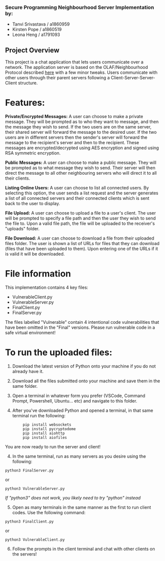 ### Secure Programming Neighbourhood Server Implementation by:
- Tanvi Srivastava / a1860959
- Kirsten Pope / a1860519
- Leona Heng / a1791093

## Project Overview
This project is a chat application that lets users communicate over a network. The application server is based on the OLAF/Neighbourhood Protocol described [here](https://github.com/xvk-64/2024-secure-programming-protocol/blob/main/readme.md) with a few minor tweaks. Users communicate with other users through their parent servers following a Client-Server-Server-Client structure.

# Features:
**Private/Encrypted Messages:**
A user can choose to make a private message. They will be prompted as to who they want to message, and then the message they wish to send. If the two users are on the same server, their shared server will forward the message to the desired user. If the two users are in different servers then the sender's server will forward the message to the recipient's server and then to the recipient. These messages are encrypted/decrypted using AES encryption and signed using RSA symmetric encryption.

**Public Messages:** 
A user can choose to make a public message. They will be prompted as to what message they wish to send. Their server will then direct the message to all other neighbouring servers who will direct it to all their clients.

**Listing Online Users:** 
A user can choose to list all connected users. By selecting this option, the user sends a list request and the server generates a list of all connected servers and their connected clients which is sent back to the user to display.

**File Upload:** 
A user can choose to upload a file to a user's client. The user will be prompted to specify a file path and then the user they wish to send the file to. Upon a valid file path, the file will be uploaded to the receiver's "uploads" folder.

**File Download:** 
A user can choose to download a file from their uploaded files folder. The user is shown a list of URLs for files that they can download (files that have been uploaded to them). Upon entering one of the URLs if it is valid it will be downloaded.

# File information
This implementation contains 4 key files: 
- VulnerableClient.py
- VulnerableServer.py
- FinalClient.py
- FinalServer.py

The files labelled "Vulnerable" contain 4 intentional code vulnerabilities that have been omitted in the "Final" versions. Please run vulnerable code in a safe virtual environment!

# To run the uploaded files:

1. Download the latest version of Python onto your machine if you do not already have it.

2. Download all the files submitted onto your machine and save them in the same folder.

2. Open a terminal in whatever form you prefer (VSCode, Command Prompt, Powershell, Ubuntu... etc) and navigate to this folder.

3. After you've downloaded Python and opened a terminal, in that same terminal run the following:
```
        pip install websockets
        pip install pycryptodome
        pip install aiohttp
        pip install aiofiles
```
You are now ready to run the server and client!

4. In the same terminal, run as many servers as you desire using the following:
```
python3 FinalServer.py
```
or
```
python3 VulnerableServer.py
```
*If "python3" does not work, you likely need to try "python" instead*

5. Open as many terminals in the same manner as the first to run client codes. Use the following command:
```
python3 FinalClient.py
```
or
```
python3 VulnerableClient.py
```

6. Follow the prompts in the client terminal and chat with other clients on the servers!



